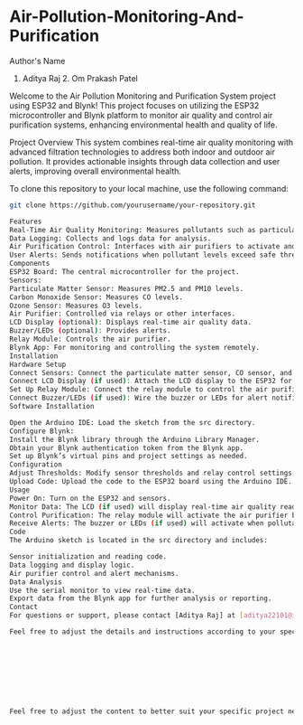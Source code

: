 # Air-Pollution-Monitoring-And-Purification
Author's Name
1. Aditya Raj 2. Om Prakash Patel

Welcome to the Air Pollution Monitoring and Purification System project using ESP32 and Blynk! This project focuses on utilizing the ESP32 microcontroller and Blynk platform to monitor air quality and control air purification systems, enhancing environmental health and quality of life.

Project Overview
This system combines real-time air quality monitoring with advanced filtration technologies to address both indoor and outdoor air pollution. It provides actionable insights through data collection and user alerts, improving overall environmental health.

To clone this repository to your local machine, use the following command:

```bash
git clone https://github.com/yourusername/your-repository.git

Features
Real-Time Air Quality Monitoring: Measures pollutants such as particulate matter (PM2.5 and PM10), carbon monoxide (CO), and ozone (O3) using ESP32-compatible sensors.
Data Logging: Collects and logs data for analysis.
Air Purification Control: Interfaces with air purifiers to activate and adjust settings based on air quality data.
User Alerts: Sends notifications when pollutant levels exceed safe thresholds via Blynk.
Components
ESP32 Board: The central microcontroller for the project.
Sensors:
Particulate Matter Sensor: Measures PM2.5 and PM10 levels.
Carbon Monoxide Sensor: Measures CO levels.
Ozone Sensor: Measures O3 levels.
Air Purifier: Controlled via relays or other interfaces.
LCD Display (optional): Displays real-time air quality data.
Buzzer/LEDs (optional): Provides alerts.
Relay Module: Controls the air purifier.
Blynk App: For monitoring and controlling the system remotely.
Installation
Hardware Setup
Connect Sensors: Connect the particulate matter sensor, CO sensor, and ozone sensor to the ESP32 board according to the sensor datasheets.
Connect LCD Display (if used): Attach the LCD display to the ESP32 for real-time data visualization.
Set Up Relay Module: Connect the relay module to control the air purifier.
Connect Buzzer/LEDs (if used): Wire the buzzer or LEDs for alert notifications.
Software Installation

Open the Arduino IDE: Load the sketch from the src directory.
Configure Blynk:
Install the Blynk library through the Arduino Library Manager.
Obtain your Blynk authentication token from the Blynk app.
Set up Blynk’s virtual pins and project settings as needed.
Configuration
Adjust Thresholds: Modify sensor thresholds and relay control settings in the Arduino sketch file.
Upload Code: Upload the code to the ESP32 board using the Arduino IDE.
Usage
Power On: Turn on the ESP32 and sensors.
Monitor Data: The LCD (if used) will display real-time air quality readings. Data is also logged to the serial monitor.
Control Purification: The relay module will activate the air purifier based on sensor data. Adjust purifier settings via the Blynk app if necessary.
Receive Alerts: The buzzer or LEDs (if used) will activate when pollutant levels are high. Blynk will also send notifications.
Code
The Arduino sketch is located in the src directory and includes:

Sensor initialization and reading code.
Data logging and display logic.
Air purifier control and alert mechanisms.
Data Analysis
Use the serial monitor to view real-time data.
Export data from the Blynk app for further analysis or reporting.
Contact
For questions or support, please contact [Aditya Raj] at [aditya22101@iiitnr.edu.in].

Feel free to adjust the details and instructions according to your specific project setup and requirements.









Feel free to adjust the content to better suit your specific project needs or details.
